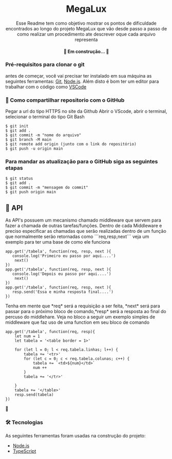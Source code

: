 <h1 align="center"> MegaLux</h1>

<p align=center>Esse Readme tem como objetivo mostrar os pontos de dificuldade encontrados ao longo do projeto MegaLux que vão desde passo a passo de como realizar um procedimento ate descrever oque cada arquivo representa</p>

<h4 align="center"> 
	🚧  Em construção...  🚧
</h4>

### Pré-requisitos para clonar o git
antes de começar, você vai precisar ter instalado em sua máquina as seguintes ferramentas:
[Git](https://git-scm.com), [Node.js](https://nodejs.org/en/). 
Além disto é bom ter um editor para trabalhar com o código como [VSCode](https://code.visualstudio.com/)

### 🎲 Como compartilhar repositorio com o GitHub
 Pegar a url do tipo HTTPS no site da Github
 Abrir o VScode, abrir o terminal, selecionar o terminal do tipo Git Bash

``` 
$ git init 
$ git add . 
$ git commit -m "nome do arquivo"
$ git branch -M main 
$ git remote add origin (junto com o link do repositório) 
$ git push -u origin main 
```

### Para mandar as atualização para o GitHub siga as seguintes etapas
```
$ git status 
$ git add . 
$ git commit -m "mensagem do commit"
$ git push origin main
```

<h2>🚀 API</h2>
<p>As API's possuem um mecanismo chamado middleware que servem para fazer a chamada de outras tarefas/funções. Dentro de cada Middleware e preciso especificar as chamadas que serão realizadas dentro de um função que normalmente serão retornadas como ```req,resp,next``` veja um exemplo para ter uma base de como ele funciona </p>

```
app.get('/tabela', function(req, resp, next ){  
   console.log('Primeiro eu passo por aqui....')
	next()
})
app.get('/tabela', function(req, resp, next ){  
   console.log('Depois eu passo por aqui....')
	next()
})
app.get('/tabela', function(req, resp, next ){  
   resp.send('Essa e minha resposta final....')
})
```
<p>Tenha em mente que *req* será a requisição a ser feita, *next* será para passar para o próximo bloco de comando,*resp* será a resposta ao final do percuso do middlehare. Veja no bloco a seguir um exemplo simples de middleware que faz uso de uma function em seu bloco de comando </p>

```
app.get('/tabela', function(req, resp){ 
    let num = 1
    let tabela = '<table border = 1>'

    for (let l = 0; l < req.tabela.linhas; l++) {
        tabela += '<tr>'
        for (let c = 0; c < req.tabela.colunas; c++) {
            tabela += `<td>${num}</td>`
            num ++
        }
        tabela += '</tr>'
        
    }
    tabela += '</table>'
    resp.send(tabela)
})
```









🚀 







































### 🛠 Tecnologias

As seguintes ferramentas foram usadas na construção do projeto:

- [Node.js](https://nodejs.org/en/)
- [TypeScript](https://www.typescriptlang.org/)